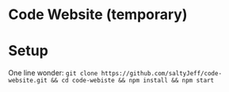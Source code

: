 # Code Website (temporary)
# Setup
One line wonder: `git clone https://github.com/saltyJeff/code-website.git &&
cd code-webiste &&
npm install &&
npm start`


